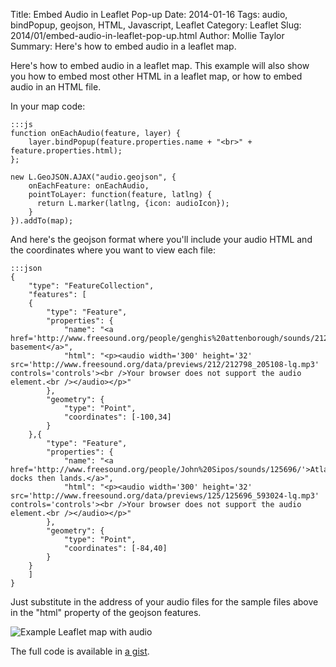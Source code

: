 Title: Embed Audio in Leaflet Pop-up
Date: 2014-01-16
Tags: audio, bindPopup, geojson, HTML, Javascript, Leaflet
Category: Leaflet
Slug: 2014/01/embed-audio-in-leaflet-pop-up.html
Author: Mollie Taylor
Summary: Here's how to embed audio in a leaflet map.

Here's how to embed audio in a leaflet map. This example will also show you how to embed most other HTML in a leaflet map, or how to embed audio in an HTML file.

In your map code:

	:::js
	function onEachAudio(feature, layer) {
		layer.bindPopup(feature.properties.name + "<br>" + feature.properties.html);
	};

	new L.GeoJSON.AJAX("audio.geojson", {
		onEachFeature: onEachAudio,
		pointToLayer: function(feature, latlng) {
		  return L.marker(latlng, {icon: audioIcon});
		}
	}).addTo(map);

And here's the geojson format where you'll include your audio HTML and the coordinates where you want to view each file:

	:::json
	{
		"type": "FeatureCollection",
		"features": [
		{
			"type": "Feature",
			"properties": {
				"name": "<a href='http://www.freesound.org/people/genghis%20attenborough/sounds/212798/'>Deep basement</a>",
				"html": "<p><audio width='300' height='32' src='http://www.freesound.org/data/previews/212/212798_205108-lq.mp3' controls='controls'><br />Your browser does not support the audio element.<br /></audio></p>"
			},
			"geometry": {
				"type": "Point",
				"coordinates": [-100,34]
			}
		},{
			"type": "Feature",
			"properties": {
				"name": "<a href='http://www.freesound.org/people/John%20Sipos/sounds/125696/'>Atlantis docks then lands.</a>",
				"html": "<p><audio width='300' height='32' src='http://www.freesound.org/data/previews/125/125696_593024-lq.mp3' controls='controls'><br />Your browser does not support the audio element.<br /></audio></p>"
			},
			"geometry": {
				"type": "Point",
				"coordinates": [-84,40]
			}
		}
		]
	}

Just substitute in the address of your audio files for the sample files above in the "html" property of the geojson features.

![Example Leaflet map with audio]({filename}/images/embed-audio-leaflet.png)

The full code is available in [a gist](https://gist.github.com/mollietaylor/8230639).

